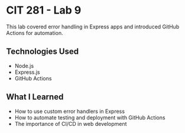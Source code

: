 # CIT 281 - Lab 9

This lab covered error handling in Express apps and introduced GitHub Actions for automation.

## Technologies Used
- Node.js
- Express.js
- GitHub Actions

## What I Learned
- How to use custom error handlers in Express
- How to automate testing and deployment with GitHub Actions
- The importance of CI/CD in web development
